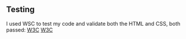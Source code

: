 ## Testing
I used WSC to test my code and validate both the HTML and CSS, both passed:
[W3C](https://ibb.co/GH23cL8)
[W3C](https://ibb.co/kBTkVzC)
